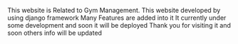 This website is Related to Gym Management. This website developed by using django framework
Many Features are added into it
It currently under some development and soon it will be deployed 
Thank you for visiting it and soon others info will be updated
